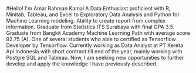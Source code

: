#Hello! I'm Amar Rahman Kamal 
A Data Enthusiast proficient with R, Minitab, Tableau, and Excel to Exploratory Data Analysis and Python for Machine Learning modeling. Ability to create report from complex information. Graduate from Statistics ITS Surabaya with final GPA 3.5. Graduate from Bangkit Academy Machine Learning Path with average score 92.75 (A). One of several students who able to certified as Tensorflow Developer by Tensorflow. Currently working as Data Analyst at PT Kereta Api Indonesia with short contract till end of the year, mainly working with Postgre SQL and Tableau. Now, I am seeking new opportunities to further develop and apply the knowledge I have previously described.

<!---
Chagiyaa/Chagiyaa is a ✨ special ✨ repository because its `README.md` (this file) appears on your GitHub profile.
You can click the Preview link to take a look at your changes.
--->
